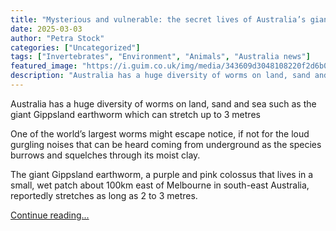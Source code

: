 ```yaml
---
title: "Mysterious and vulnerable: the secret lives of Australia’s giant worms"
date: 2025-03-03
author: "Petra Stock"
categories: ["Uncategorized"]
tags: ["Invertebrates", "Environment", "Animals", "Australia news"]
featured_image: "https://i.guim.co.uk/img/media/343609d3048108220f2d6b03e05ec6e15cdcb785/0_23_2048_1229/master/2048.png?width=140&quality=85&auto=format&fit=max&s=371204981039160bc23b9941ae2a50a3"
description: "Australia has a huge diversity of worms on land, sand and sea such as the giant Gippsland earthworm which can stretch up to 3 metresOne of the world’s largest w..."
---
```


Australia has a huge diversity of worms on land, sand and sea such as the giant Gippsland earthworm which can stretch up to 3 metres

One of the world’s largest worms might escape notice, if not for the loud gurgling noises that can be heard coming from underground as the species burrows and squelches through its moist clay.

The giant Gippsland earthworm, a purple and pink colossus that lives in a small, wet patch about 100km east of Melbourne in south-east Australia, reportedly stretches as long as 2 to 3 metres.

[Continue reading...](https://www.theguardian.com/environment/2025/mar/03/mysterious-and-vulnerable-the-secret-lives-of-australias-giant-worms)
